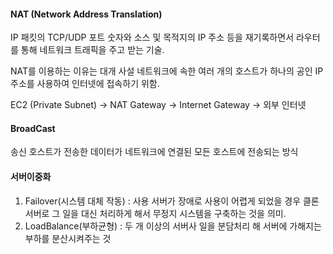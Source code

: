 #### NAT (Network Address Translation)

IP 패킷의 TCP/UDP 포트 숫자와 소스 및 목적지의 IP 주소 등을 재기록하면서 라우터를 통해 네트워크 트래픽을 주고 받는 기술.

NAT를 이용하는 이유는 대개 사설 네트워크에 속한 여러 개의 호스트가 하나의 공인 IP 주소를 사용하여 인터넷에 접속하기 위함.

EC2 (Private Subnet) -> NAT Gateway -> Internet Gateway -> 외부 인터넷

#### BroadCast

송신 호스트가 전송한 데이터가 네트워크에 연결된 모든 호스트에 전송되는 방식

#### 서버이중화

1. Failover(시스템 대체 작동) : 사용 서버가 장애로 사용이 어렵게 되었을 경우 클론 서버로 그 일을 대신 처리하게 해서 무정지 시스템을 구축하는 것을 의미.
2. LoadBalance(부하균형) : 두 개 이상의 서버사 일을 분담처리 해 서버에 가해지는 부하를 분산시켜주는 것


























